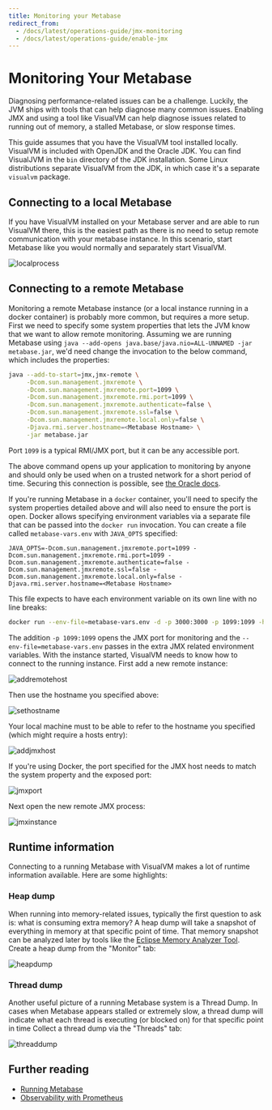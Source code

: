 ```yaml
---
title: Monitoring your Metabase
redirect_from:
  - /docs/latest/operations-guide/jmx-monitoring
  - /docs/latest/operations-guide/enable-jmx
---
```


# Monitoring Your Metabase

Diagnosing performance-related issues can be a challenge. Luckily, the JVM ships with tools that can help diagnose many common issues. Enabling JMX and using a tool like VisualVM can help diagnose issues related to running out of memory, a stalled Metabase, or slow response times.

This guide assumes that you have the VisualVM tool installed locally. VisualVM is included with OpenJDK and the Oracle JDK. You can find VisualJVM in the `bin` directory of the JDK installation. Some Linux distributions separate VisualVM from the JDK, in which case it's a separate `visualvm` package.

## Connecting to a local Metabase

If you have VisualVM installed on your Metabase server and are able to run VisualVM there, this is the easiest path as there is no need to setup remote communication with your metabase instance. In this scenario, start Metabase like you would normally and separately start VisualVM.

![localprocess](images/LocalProcessVisualVM.png)

## Connecting to a remote Metabase

Monitoring a remote Metabase instance (or a local instance running in a docker container) is probably more common, but requires a more setup. First we need to specify some system properties that lets the JVM know that we want to allow remote monitoring. Assuming we are running Metabase using `java --add-opens java.base/java.nio=ALL-UNNAMED -jar metabase.jar`, we'd need change the invocation to the below command, which includes the properties:

```sh
java --add-to-start=jmx,jmx-remote \
     -Dcom.sun.management.jmxremote \
     -Dcom.sun.management.jmxremote.port=1099 \
     -Dcom.sun.management.jmxremote.rmi.port=1099 \
     -Dcom.sun.management.jmxremote.authenticate=false \
     -Dcom.sun.management.jmxremote.ssl=false \
     -Dcom.sun.management.jmxremote.local.only=false \
     -Djava.rmi.server.hostname=<Metabase Hostname> \
     -jar metabase.jar
```

Port `1099` is a typical RMI/JMX port, but it can be any accessible port.

The above command opens up your application to monitoring by anyone and should only be used when on a trusted network for a short period of time. Securing this connection is possible, see [the Oracle
docs](https://docs.oracle.com/javase/8/docs/technotes/guides/management/agent.html).

If you're running Metabase in a `docker` container, you'll need to specify the system properties detailed above and will also need to ensure the port is open. Docker allows specifying environment variables via a separate file that can be passed into the `docker run` invocation. You can create a file called `metabase-vars.env` with `JAVA_OPTS` specified:

```
JAVA_OPTS=-Dcom.sun.management.jmxremote.port=1099 -Dcom.sun.management.jmxremote.rmi.port=1099 -Dcom.sun.management.jmxremote.authenticate=false -Dcom.sun.management.jmxremote.ssl=false -Dcom.sun.management.jmxremote.local.only=false -Djava.rmi.server.hostname=<Metabase Hostname>
```

This file expects to have each environment variable on its own line with no line breaks:

```sh
docker run --env-file=metabase-vars.env -d -p 3000:3000 -p 1099:1099 -h <Metabase Hostname> --name metabase metabase/metabase
```

The addition `-p 1099:1099` opens the JMX port for monitoring and the `--env-file=metabase-vars.env` passes in the extra JMX related environment variables. With the instance started, VisualVM needs to know how to connect to the running instance. First add a new remote instance:

![addremotehost](images/AddRemoteHost.png)

Then use the hostname you specified above:

![sethostname](images/SetRemoteHostName.png)

Your local machine must to be able to refer to the hostname you specified (which might require a hosts entry):

![addjmxhost](images/ClickAddJMXHost.png)

If you're using Docker, the port specified for the JMX host needs to match the system property and the exposed port:

![jmxport](images/EnterJMXPort.png)

Next open the new remote JMX process:

![jmxinstance](images/OpenRemoteInstance.png)

## Runtime information

Connecting to a running Metabase with VisualVM makes a lot of runtime information available. Here are some highlights:

### Heap dump

When running into memory-related issues, typically the first question to ask is: what is consuming extra memory? A heap dump will take a snapshot of everything in memory at that specific point of time. That memory snapshot can be analyzed later by tools like the [Eclipse Memory Analyzer Tool](https://www.eclipse.org/mat/). Create a heap dump from the "Monitor" tab:

![heapdump](images/HeapDump.png)

### Thread dump

Another useful picture of a running Metabase system is a Thread Dump. In cases when Metabase appears stalled or extremely slow, a thread dump will indicate what each thread is executing (or blocked on) for that specific point in time Collect a thread dump via the "Threads" tab:

![threaddump](images/ThreadDump.png)

## Further reading

- [Running Metabase](../../troubleshooting-guide/running.md)
- [Observability with Prometheus](./observability-with-prometheus.md)
